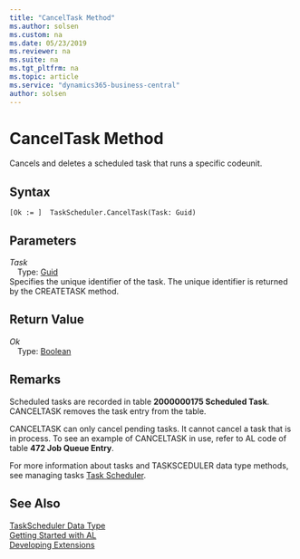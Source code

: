```yaml
---
title: "CancelTask Method"
ms.author: solsen
ms.custom: na
ms.date: 05/23/2019
ms.reviewer: na
ms.suite: na
ms.tgt_pltfrm: na
ms.topic: article
ms.service: "dynamics365-business-central"
author: solsen
---
```

[//]: # (START>DO_NOT_EDIT)
[//]: # (IMPORTANT:Do not edit any of the content between here and the END>DO_NOT_EDIT.)
[//]: # (Any modifications should be made in the .xml files in the ModernDev repo.)
# CancelTask Method
Cancels and deletes a scheduled task that runs a specific codeunit.


## Syntax
```
[Ok := ]  TaskScheduler.CancelTask(Task: Guid)
```
## Parameters
*Task*  
&emsp;Type: [Guid](../guid/guid-data-type.md)  
Specifies the unique identifier of the task. The unique identifier is returned by the CREATETASK method.
          


## Return Value
*Ok*  
&emsp;Type: [Boolean](../boolean/boolean-data-type.md)  
  


[//]: # (IMPORTANT: END>DO_NOT_EDIT)

## Remarks  
 Scheduled tasks are recorded in table **2000000175 Scheduled Task**. CANCELTASK removes the task entry from the table.  

 CANCELTASK can only cancel pending tasks. It cannot cancel a task that is in process. To see an example of CANCELTASK in use, refer to AL code of table **472 Job Queue Entry**.  

 For more information about tasks and TASKSCEDULER data type methods, see managing tasks [Task Scheduler](../../devenv-task-scheduler.md).  

## See Also
[TaskScheduler Data Type](taskscheduler-data-type.md)  
[Getting Started with AL](../../devenv-get-started.md)  
[Developing Extensions](../../devenv-dev-overview.md)